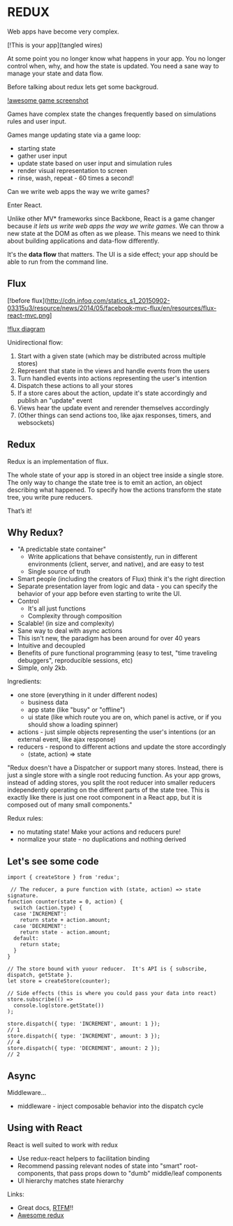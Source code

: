 REDUX
====================

Web apps have become very complex.

[!This is your app](tangled wires)

At some point you no longer know what happens in your app. You no longer control when, why, and how the state is updated.  You need a sane way to manage your state and data flow.

Before talking about redux lets get some backgroud.




[!awesome game screenshot](...)

Games have complex state the changes frequently based on simulations rules and user input.

Games mange updating state via a game loop:
  - starting state
  - gather user input
  - update state based on user input and simulation rules
  - render visual representation to screen
  - rinse, wash, repeat - 60 times a second!

Can we write web apps the way we write games?

Enter React.

Unlike other MV* frameworks since Backbone, React is a game changer because *it lets us write web apps the way we write games.*  We can throw a new state at the DOM as often as we please.  This means we need to think about building applications and data-flow differently.  

It's the **data flow** that matters. The UI is a side effect; your app should be able to run from the command line.




Flux
--------------------

[!before flux](http://cdn.infoq.com/statics_s1_20150902-03315u3/resource/news/2014/05/facebook-mvc-flux/en/resources/flux-react-mvc.png]

[!flux diagram](https://facebook.github.io/flux/img/flux-simple-f8-diagram-with-client-action-1300w.png)

Unidirectional flow:
1. Start with a given state (which may be distributed across multiple stores)
2. Represent that state in the views and handle events from the users
3. Turn handled events into actions representing the user's intention
4. Dispatch these actions to all your stores
5. If a store cares about the action, update it's state accordingly and publish an "update" event
6. Views hear the update event and rerender themselves accordingly
7. (Other things can send actions too, like ajax responses, timers, and websockets)





Redux
--------------------

Redux is an implementation of flux.

The whole state of your app is stored in an object tree inside a single store.
The only way to change the state tree is to emit an action, an object describing what happened.
To specify how the actions transform the state tree, you write pure reducers.

That’s it!




Why Redux?
--------------------


- "A predictable state container"
  - Write applications that behave consistently, run in different environments (client, server, and native), and are easy to test
  - Single source of truth
- Smart people (including the creators of Flux) think it's the right direction
- Separate presentation layer from logic and data - you can specify the behavior of your app before even starting to write the UI.
- Control
  - It's all just functions
  - Complexity through composition
- Scalable! (in size and complexity)
- Sane way to deal with async actions
- This isn't new, the paradigm has been around for over 40 years
- Intuitive and decoupled
- Benefits of pure functional programming (easy to test, "time traveling debuggers", reproducible sessions, etc)
- Simple, only 2kb.

Ingredients:
- one store (everything in it under different nodes)
  - business data
  - app state (like "busy" or "offline")
  - ui state (like which route you are on, which panel is active, or if you should show a loading spinner)
- actions - just simple objects representing the user's intentions (or an external event, like ajax response)
- reducers - respond to different actions and update the store accordingly
  - (state, action) => state

"Redux doesn't have a Dispatcher or support many stores. Instead, there is just a single store with a single root reducing function. As your app grows, instead of adding stores, you split the root reducer into smaller reducers independently operating on the different parts of the state tree. This is exactly like there is just one root component in a React app, but it is composed out of many small components."


Redux rules:
- no mutating state!  Make your actions and reducers pure!
- normalize your state - no duplications and nothing derived





Let's see some code
--------------------

```
import { createStore } from 'redux';

 // The reducer, a pure function with (state, action) => state signature.
function counter(state = 0, action) {
  switch (action.type) {
  case 'INCREMENT':
    return state + action.amount;
  case 'DECREMENT':
    return state - action.amount;
  default:
    return state;
  }
}

// The store bound with yuour reducer.  It's API is { subscribe, dispatch, getState }.
let store = createStore(counter);

// Side effects (this is where you could pass your data into react)
store.subscribe(() =>
  console.log(store.getState())
);

store.dispatch({ type: 'INCREMENT', amount: 1 });
// 1
store.dispatch({ type: 'INCREMENT', amount: 3 });
// 4
store.dispatch({ type: 'DECREMENT', amount: 2 });
// 2
```

Async
--------------------

Middleware...

- middleware - inject composable behavior into the dispatch cycle



Using with React
--------------------

React is well suited to work with redux

- Use redux-react helpers to facilitation binding
- Recommend passing relevant nodes of state into "smart" root-components, that pass props down to "dumb" middle/leaf components
- UI hierarchy matches state hierarchy


Links:
- Great docs, [RTFM](http://rackt.github.io/redux/)!!
- [Awesome redux](https://github.com/xgrommx/awesome-redux)
